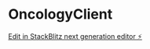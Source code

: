 # OncologyClient

[Edit in StackBlitz next generation editor ⚡️](https://stackblitz.com/~/github.com/MokII2/OncologyClient)